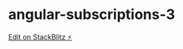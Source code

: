 # angular-subscriptions-3

[Edit on StackBlitz ⚡️](https://stackblitz.com/edit/angular-subscriptions-3)